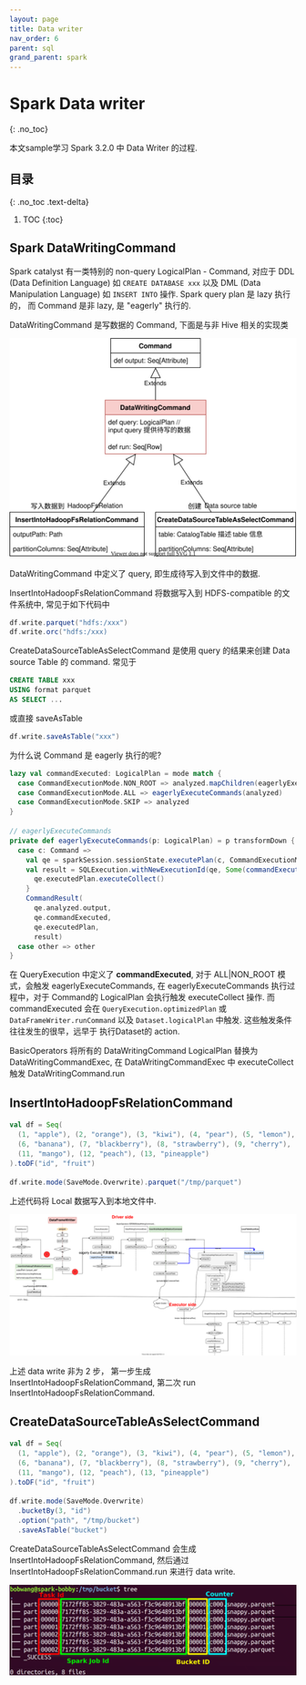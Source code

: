 ```yaml
---
layout: page
title: Data writer
nav_order: 6
parent: sql
grand_parent: spark 
---
```


# Spark Data writer
{: .no_toc}

本文sample学习 Spark 3.2.0 中 Data Writer 的过程.

## 目录
{: .no_toc .text-delta}

1. TOC
{:toc}

## Spark DataWritingCommand

Spark catalyst 有一类特别的 non-query LogicalPlan - Command, 对应于 DDL (Data Definition Language) 如 `CREATE DATABASE xxx` 以及 DML (Data Manipulation Language) 如 `INSERT INTO` 操作. Spark query plan 是 lazy 执行的， 而 Command 是非 lazy, 是 "eagerly" 执行的.

DataWritingCommand 是写数据的 Command, 下面是与非 Hive 相关的实现类

![DataWritingCommand](/docs/spark/data-write/datawrite-DataWritingCommand.svg)

DataWritingCommand 中定义了 query, 即生成待写入到文件中的数据.

InsertIntoHadoopFsRelationCommand 将数据写入到 HDFS-compatible 的文件系统中, 常见于如下代码中

``` scala
df.write.parquet("hdfs:/xxx")
df.write.orc("hdfs:/xxx)
```

CreateDataSourceTableAsSelectCommand 是使用 query 的结果来创建 Data source Table 的 command. 常见于

``` sql
CREATE TABLE xxx
USING format parquet
AS SELECT ...
```

或直接 saveAsTable

``` scala
df.write.saveAsTable("xxx")
```

为什么说 Command 是 eagerly 执行的呢?

``` scala
lazy val commandExecuted: LogicalPlan = mode match {
  case CommandExecutionMode.NON_ROOT => analyzed.mapChildren(eagerlyExecuteCommands)
  case CommandExecutionMode.ALL => eagerlyExecuteCommands(analyzed)
  case CommandExecutionMode.SKIP => analyzed
}

// eagerlyExecuteCommands
private def eagerlyExecuteCommands(p: LogicalPlan) = p transformDown {
  case c: Command =>
    val qe = sparkSession.sessionState.executePlan(c, CommandExecutionMode.NON_ROOT)
    val result = SQLExecution.withNewExecutionId(qe, Some(commandExecutionName(c))) {
      qe.executedPlan.executeCollect()
    }
    CommandResult(
      qe.analyzed.output,
      qe.commandExecuted,
      qe.executedPlan,
      result)
  case other => other
}
```

在 QueryExecution 中定义了 **commandExecuted**, 对于 ALL|NON_ROOT 模式，会触发 eagerlyExecuteCommands, 在 eagerlyExecuteCommands 执行过程中，对于 Command的 LogicalPlan 会执行触发 executeCollect 操作. 而 commandExecuted 会在 `QueryExecution.optimizedPlan` 或 `DataFrameWriter.runCommand` 以及 `Dataset.logicalPlan` 中触发. 这些触发条件往往发生的很早，远早于 执行Dataset的 action.

BasicOperators 将所有的 DataWritingCommand LogicalPlan 替换为 DataWritingCommandExec, 在 DataWritingCommandExec 中 executeCollect 触发 DataWritingCommand.run

## InsertIntoHadoopFsRelationCommand

``` scala
val df = Seq(
  (1, "apple"), (2, "orange"), (3, "kiwi"), (4, "pear"), (5, "lemon"),
  (6, "banana"), (7, "blackberry"), (8, "strawberry"), (9, "cherry"), (10, "grape"),
  (11, "mango"), (12, "peach"), (13, "pineapple")
).toDF("id", "fruit")

df.write.mode(SaveMode.Overwrite).parquet("/tmp/parquet")
```

上述代码将 Local 数据写入到本地文件中.

![InsertIntoHadoopFsRelationCommand](/docs/spark/data-write/datawrite-cpu_save.svg)

上述 data write 非为 2 步， 第一步生成 InsertIntoHadoopFsRelationCommand, 第二次 run InsertIntoHadoopFsRelationCommand.

## CreateDataSourceTableAsSelectCommand

``` scala
val df = Seq(
  (1, "apple"), (2, "orange"), (3, "kiwi"), (4, "pear"), (5, "lemon"),
  (6, "banana"), (7, "blackberry"), (8, "strawberry"), (9, "cherry"), (10, "grape"),
  (11, "mango"), (12, "peach"), (13, "pineapple")
).toDF("id", "fruit")

df.write.mode(SaveMode.Overwrite)
  .bucketBy(3, "id")
  .option("path", "/tmp/bucket")
  .saveAsTable("bucket")
```

CreateDataSourceTableAsSelectCommand 会生成 InsertIntoHadoopFsRelationCommand, 然后通过 InsertIntoHadoopFsRelationCommand.run 来进行 data write.

![](/docs/spark/data-write/bucket-file-format.png)
